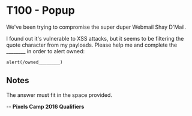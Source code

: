 T100 - Popup
===============

We've been trying to compromise the super duper Webmail Shay D'Mail.

I found out it's vulnerable to XSS attacks, but it seems to be filtering the quote character from my payloads. Please help me and complete the ________ in order to alert owned:

```
alert(/owned________)
```

Notes
-----

The answer must fit in the space provided.

--
**Pixels Camp 2016 Qualifiers**
